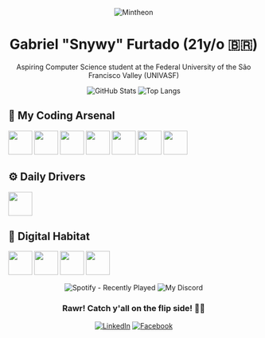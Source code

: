 <div align="center">

![Mintheon](https://github.com/gfcleao/gfcleao/assets/126573238/84a50a78-8213-4fcb-91dd-889820b83740)

# Gabriel "Snywy" Furtado (21y/o 🇧🇷)

Aspiring Computer Science student at the Federal University of the São Francisco Valley (UNIVASF)

![GitHub Stats](https://github-readme-stats.vercel.app/api?username=realsnywy&show_icons=true&theme=discord_old_blurple)
![Top Langs](https://github-readme-stats.vercel.app/api/top-langs/?username=realsnywy&layout=compact&theme=discord_old_blurple)

</div>

## 🧠 My Coding Arsenal

<img src="https://cdn.jsdelivr.net/gh/devicons/devicon/icons/bootstrap/bootstrap-original.svg" width="48"/> <img src="https://cdn.jsdelivr.net/gh/devicons/devicon/icons/c/c-original.svg" width="48"/> <img src="https://cdn.jsdelivr.net/gh/devicons/devicon/icons/css3/css3-original.svg" width="48"/> <img src="https://cdn.jsdelivr.net/gh/devicons/devicon/icons/html5/html5-original.svg" width="48"/> <img src="https://cdn.jsdelivr.net/gh/devicons/devicon/icons/java/java-original.svg" width="48"/> <img src="https://cdn.jsdelivr.net/gh/devicons/devicon/icons/mariadb/mariadb-original.svg" width="48"/> <img src="https://cdn.jsdelivr.net/gh/devicons/devicon/icons/python/python-original.svg" width="48"/>

## ⚙ Daily Drivers

<img src="https://cdn.jsdelivr.net/gh/devicons/devicon/icons/vscode/vscode-original.svg" width="48"/>

## 💾 Digital Habitat
<img src="https://cdn.jsdelivr.net/gh/devicons/devicon/icons/android/android-original.svg" width="48"/> <img src="https://cdn.jsdelivr.net/gh/devicons/devicon/icons/archlinux/archlinux-original.svg" width="48"/> <img src="https://cdn.jsdelivr.net/gh/devicons/devicon/icons/raspberrypi/raspberrypi-original.svg" width="48"/> <img src="https://cdn.jsdelivr.net/gh/devicons/devicon/icons/windows11/windows11-original.svg" width="48"/>

<div align="center">

![Spotify - Recently Played](https://spotify-recently-played-readme.vercel.app/api?user=snyverbr&count=1&unique=false)
![My Discord](https://discord-readme-badge.vercel.app/api?id=272796106595893249)

### Rawr! Catch y'all on the flip side! 👋🏻

[![LinkedIn](https://img.shields.io/badge/LinkedIn-0077B5?style=flat&logo=linkedin&logoColor=white)](https://www.linkedin.com/in/gfcleao/)
[![Facebook](https://img.shields.io/badge/Facebook-1877F2?style=flat&logo=facebook&logoColor=white)](https://www.facebook.com/biel.furts/)

</div>
